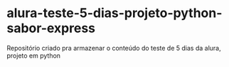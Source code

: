 # alura-teste-5-dias-projeto-python-sabor-express
Repositório criado pra armazenar o conteúdo do teste de 5 dias da alura, projeto em python

